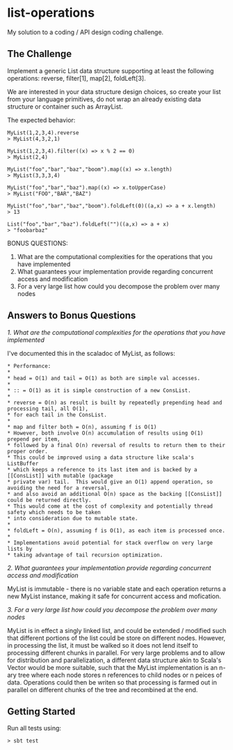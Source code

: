 # list-operations

My solution to a coding / API design coding challenge.

## The Challenge

Implement a generic List data structure supporting at least the following operations: reverse, filter[1], map[2], foldLeft[3].

We are interested in your data structure design choices, so create your list from your language primitives, do not wrap an  already existing data structure or container such as ArrayList.

The expected behavior:
```
MyList(1,2,3,4).reverse
> MyList(4,3,2,1)

MyList(1,2,3,4).filter((x) => x % 2 == 0)
> MyList(2,4)

MyList("foo","bar","baz","boom").map((x) => x.length)
> MyList(3,3,3,4)

MyList("foo","bar","baz").map((x) => x.toUpperCase)
> MyList("FOO","BAR","BAZ")

MyList("foo","bar","baz","boom").foldLeft(0)((a,x) => a + x.length)
> 13

List("foo","bar","baz").foldLeft("")((a,x) => a + x)
> "foobarbaz"
```
BONUS QUESTIONS:
1. What are the computational complexities for the operations that you have implemented
2. What guarantees your implementation provide regarding concurrent access and modification
3. For a very large list how could you decompose the problem over many nodes

## Answers to Bonus Questions

_1. What are the computational complexities for the operations that you have implemented_

I've documented this in the scaladoc of MyList, as follows:

```
* Performance:
*
* head = O(1) and tail = O(1) as both are simple val accesses.
*
* :: = O(1) as it is simple construction of a new ConsList.
*
* reverse = O(n) as result is built by repeatedly prepending head and processing tail, all O(1),
* for each tail in the ConsList.
*
* map and filter both = O(n), assuming f is O(1)
* However, both involve O(n) accumulation of results using O(1) prepend per item,
* followed by a final O(n) reversal of results to return them to their proper order.
* This could be improved using a data structure like scala's ListBuffer
* which keeps a reference to its last item and is backed by a [[ConsList]] with mutable (package
* private var) tail.  This would give an O(1) append operation, so avoiding the need for a reversal,
* and also avoid an additional O(n) space as the backing [[ConsList]] could be returned directly.
* This would come at the cost of complexity and potentially thread safety which needs to be taken
* into consideration due to mutable state.
*
* foldLeft = O(n), assuming f is O(1), as each item is processed once.
*
* Implementations avoid potential for stack overflow on very large lists by
* taking advantage of tail recursion optimization.
```
 
_2. What guarantees your implementation provide regarding concurrent access and modification_

MyList is immutable - there is no variable state and each operation returns a new MyList instance, making it safe for concurrent access and mofication.

_3. For a very large list how could you decompose the problem over many nodes_

MyList is in effect a singly linked list, and could be extended / modified such that different portions of the list could be store on different nodes. However, in processing the list, it must be walked so it does not lend itself to processing different chunks in parallel. For very large problems and to allow for distribution and parallelization, a different data structure akin to Scala's Vector would be more suitable, such that the MyList implementation is an n-ary tree where each node stores n references to child nodes or n peices of data.  Operations could then be writen so that processing is farmed out in parallel on different chunks of the tree and recombined at the end.

## Getting Started

Run all tests using:
```
> sbt test
```

